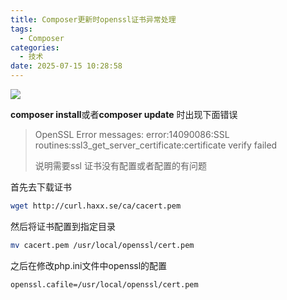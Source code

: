 ```yaml
---
title: Composer更新时openssl证书异常处理
tags:
  - Composer
categories:
  - 技术
date: 2025-07-15 10:28:58
---
```


![](https://res.cloudinary.com/dy5dvcuc1/image/upload/v1675930021/2023-02-09_15-44.png)

**composer install**或者**composer update** 时出现下面错误

> OpenSSL Error messages: error:14090086:SSL routines:ssl3\_get\_server\_certificate:certificate verify failed
>
> 说明需要ssl 证书没有配置或者配置的有问题

首先去下载证书

```bash
wget http://curl.haxx.se/ca/cacert.pem
```

然后将证书配置到指定目录

```bash
mv cacert.pem /usr/local/openssl/cert.pem
```

之后在修改php.ini文件中openssl的配置

```bash
openssl.cafile=/usr/local/openssl/cert.pem
```
